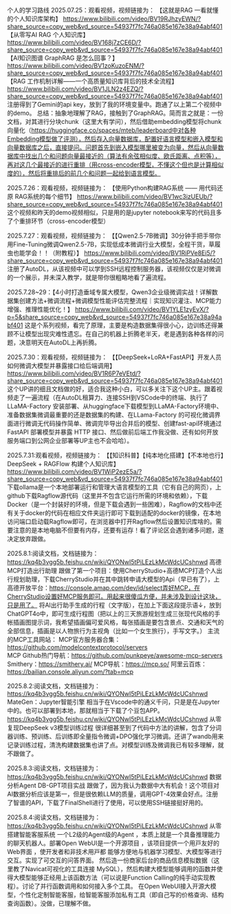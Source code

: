 个人的学习路线
2025.07.25：观看视频，视频链接为：
            【这就是RAG 一看就懂的个人知识库架构】 https://www.bilibili.com/video/BV19RJhzyEWN/?share_source=copy_web&vd_source=54937f7fc746a085e167e38a94abf401
            【从零写AI RAG 个人知识库】 https://www.bilibili.com/video/BV168j7zCE6D/?share_source=copy_web&vd_source=54937f7fc746a085e167e38a94abf401
            【AI知识图谱 GraphRAG 是怎么回事？】 https://www.bilibili.com/video/BV1zoKuzoENM/?share_source=copy_web&vd_source=54937f7fc746a085e167e38a94abf401
            【RAG 工作机制详解——一个高质量知识库背后的技术全流程】 https://www.bilibili.com/video/BV1JLN2z4EZQ/?share_source=copy_web&vd_source=54937f7fc746a085e167e38a94abf401
注册得到了Gemini的api key，放到了我的环境变量中。跑通了以上第二个视频中的demo。
总结：抽象地理解了RAG，接触到了GraphRAG。简而言之就是：一份文档，对其进行分块chunk（这里大有学问），然后借助embedding模型将chunk向量化（https://huggingface.co/spaces/mteb/leaderboard中对各种Embedding模型做了评测），然后存入向量数据库，配置好语言模型和嵌入模型和向量数据库之后，直接提问。问题首先到嵌入模型哪里被变为向量，然后从向量数据库中找出几个和问题向量最接近的（算法有余弦相似度、欧氏距离、点积等），再对这几个最接近的进行重排（用cross-encoder模型，不懂这个但也是计算相似度的），然后将重排后的前几个和问题一起给到语言模型。


2025.7.26：观看视频，视频链接为：
            【使用Python构建RAG系统 —— 用代码还原 RAG系统的每个细节】 https://www.bilibili.com/video/BV1wc3izUEUb/?share_source=copy_web&vd_source=54937f7fc746a085e167e38a94abf401
这个视频和昨天的demo视频相似，只是用的是jupyter notebook来写的代码且多了个重排环节（cross-encoder模型）

2025.7.27：观看视频，视频链接为：
            【【Qwen2.5-7B微调】30分钟手把手带你用Fine-Tuning微调Qwen2.5-7B，实现低成本微调行业大模型，全程干货，草履虫也能学会！！（附教程）】 https://www.bilibili.com/video/BV1RiPVe8Ei5/?share_source=copy_web&vd_source=54937f7fc746a085e167e38a94abf401
注册了AutoDL，从该视频中可以学到SSH远程控制服务器，该视频仅仅是对微调的一个展示，并未深入教学，就是带你很粗略地看了遍流程。

2025.7.28~29：【4小时打造垂域专属大模型，Qwen3企业级微调实战！详解数据集创建方法+微调流程+微调模型性能评估完整流程｜实现知识灌注、MCP能力增强、推理性能优化！】 https://www.bilibili.com/video/BV1YLE1zyEvX/?p=5&share_source=copy_web&vd_source=54937f7fc746a085e167e38a94abf401
这是个系列视频，看完了原理，主要是构造数据集得很小心，边训练还得兼顾不让模型出现灾难性遗忘。在自己的机器上折腾老半天，老是遇到各种各样的问题，决意明天在AutoDL上再折腾。

2025.7.30：观看视频，视频链接为：
            【【DeepSeek+LoRA+FastAPI】开发人员如何微调大模型并暴露接口给后端调用】 https://www.bilibili.com/video/BV1R6P7eVEtd/?share_source=copy_web&vd_source=54937f7fc746a085e167e38a94abf401
这个UP讲的细且文档做的好，适合我这种小白，可以多关注下这个UP主。跟着视频走了一遍流程（在AutoDL租算力、连接SSH到VSCode中的终端、执行了LLaMA-Factory 安装部署、从huggingface下载模型到LLaMA-Factory环境中、准备数据集微调最重要的还是数据集的构建、在LLama-Factory 的可视化微调界⾯进行微调无代码操作简单、微调完毕导出合并后的模型、创建fast-api环境通过 FastAPI 部署模型并暴露 HTTP 接⼝、然后做前后端工作我没做、还有如何开放服务端⼝到公⽹企业部署等UP主也不会哈哈）。

2025.7.31:观看视频，视频链接为：
            【【知识科普】【纯本地化搭建】【不本地也行】DeepSeek + RAGFlow 构建个人知识库】 https://www.bilibili.com/video/BV1WiP2ezE5a/?share_source=copy_web&vd_source=54937f7fc746a085e167e38a94abf401
下载ollama是一个本地部署运行和管理大语言模型的工具（它有自己的网页），上github下载Ragflow源代码（这里并不包含它运行所需的环境和依赖），下载Docker（是一个封装好的环境，但是下载会遇到一些困难），Ragflow的文档中还有关于docker的代码在相应文件夹运行即可下载到适配的docker的镜像，在本地访问端口启动载Ragflow即可，在浏览器中打开Ragflow然后设置知识库啥的。需要注意的是本地电脑不但要有内存，还要有运存！看了评论区会遇到诸多问题，遂决定放弃跟做。

2025.8.1:阅读文档，文档链接为：
            https://kq4b3vgg5b.feishu.cn/wiki/QYONwI5tPiLEzLkMcWdcUCshnwd  高德MCP打造出行助理
跟做了第一个项目：使用CherryStudio+高德MCP打造个人出行规划助理，下载CherryStudio并在其中跳转申请大模型的Api（早已有了），上高德开放平台：https://console.amap.com/dev/id/select弄好MCP，在CherryStudio设置好MCP服务即可。用起来很傻瓜方便，并未涉及到设计这块，只是用了。
将AI出行助手生成的行程（文字版），在加上下面这段提示语↓，放到ChatGPT4o中，即可生成行程图（把以上的三天旅游规划生成三张现代风格的手帐插画图提示词，我希望插画偏可爱风格，每张插画是要包含景点、交通和天气的全部信息，插画是以人物旅行为主视角（比如一个女生旅行），手写文字。）
主流的MCP工具网站：
MCP官方服务器合集：https://github.com/modelcontextprotocol/servers            
MCP Github热门导航：https://github.com/punkpeye/awesome-mcp-servers
Smithery：https://smithery.ai/
MCP导航：https://mcp.so/
阿里云百炼：https://bailian.console.aliyun.com/?tab=mcp

2025.8.2:阅读文档，文档链接为：
            https://kq4b3vgg5b.feishu.cn/wiki/QYONwI5tPiLEzLkMcWdcUCshnwd  MateGen：Jupyter智能引擎
相当于在Vscode中的通义千问，只是是在Jupyter中的。也可以部署到本地，那就相当于下载了个豆包APP。
            https://kq4b3vgg5b.feishu.cn/wiki/QYONwI5tPiLEzLkMcWdcUCshnwd  从零复现DeepSeek v3模型训练过程
很详细甚至到了代码中方法的讲解，包含了分词器训练、预训练、后训练即全量指令微调+DPO强化学习微调。还讲了wandb用来记录训练过程，清洗构建数据集也讲了点。对模型训练及微调我已有较多理解，就不跟做了。

2025.8.3:阅读文档，文档链接为：
            https://kq4b3vgg5b.feishu.cn/wiki/QYONwI5tPiLEzLkMcWdcUCshnwd  数据分析Agent DB-GPT项目实战
跟做了，因为我认为数据中大有机会！这个项目对AI数据分析应该是第一，但是很依赖LLM的质量，调用GPT-4效果会好点。注册了智谱的API，下载了FinalShell进行了使用，可以使用SSH链接挺好用的。

2025.8.4:阅读文档，文档链接为：
            https://kq4b3vgg5b.feishu.cn/wiki/QYONwI5tPiLEzLkMcWdcUCshnwd  从零搭建智能客服系统
一个L2级的Agent级的Agent ，本质上就是⼀个具备推理能⼒的聊天机器⼈。部署Open WebUI是⼀个开源项⽬ ，该项⽬提供⼀个⽤⼾友好的Web界⾯ ，使开发者和⾮技术⽤⼾都 能够⽅便地与机器学习模型、⼤模型等进⾏交互。实现了可交互的问答界面。
然后造一份商家后台的商品信息模拟数据（这里教了Navicat可视化的工具连接 MySQL），然后构建大模型能够调用的函数并使得大模型能够正经用上该函数方法（可以说是Function Calling的纯手动实现教程）。讨论了并行函数调用和如何接入多个工具。
在Open WebUI接入开源大模型，个性化定制智能客服，给智能客服添加私有工具（即自己写的价格查询、结构查询函数）。没做，已理解不做。


